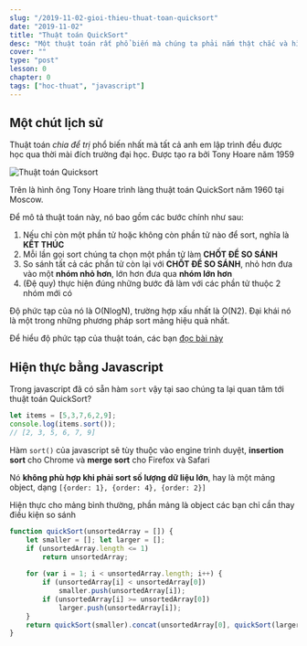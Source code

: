 ```yaml
---
slug: "/2019-11-02-gioi-thieu-thuat-toan-quicksort"
date: "2019-11-02"
title: "Thuật toán QuickSort"
desc: "Một thuật toán rất phổ biến mà chúng ta phải nắm thật chắc và hình dung được cách hiện thực nó ngay khi được nhắc tới."
cover: ""
type: "post"
lesson: 0
chapter: 0
tags: ["hoc-thuat", "javascript"]
---
```



## Một chút lịch sử

Thuật toán *chia để trị* phổ biến nhất mà tất cả anh em lập trình đều được học qua thời mài đích trường đại học. Được tạo ra bởi Tony Hoare năm 1959

![Thuật toán Quicksort](https://res.cloudinary.com/practicaldev/image/fetch/s--k1SblSX1--/c_limit%2Cf_auto%2Cfl_progressive%2Cq_auto%2Cw_880/https://www.coderscat.com/wp-content/uploads/2019/10/2019_10_09_quick_sort.org_20191009_203646.png)

Trên là hình ông Tony Hoare trình làng thuật toán QuickSort năm 1960 tại Moscow.

Để mô tả thuật toán này, nó bao gồm các bước chính như sau:

1. Nếu chỉ còn một phần tử hoặc không còn phần tử nào để sort, nghĩa là **KẾT THÚC**
2. Mỗi lần gọi sort chúng ta chọn một phần tử làm **CHỐT ĐỂ SO SÁNH**
3. So sánh tất cả các phần tử còn lại với **CHỐT ĐỂ SO SÁNH**, nhỏ hơn đưa vào một **nhóm nhỏ hơn**, lớn hơn đưa qua **nhóm lớn hơn**
4. (Đệ quy) thực hiện đúng những bước đã làm với các phần tử thuộc 2 nhóm mới có

Độ phức tạp của nó là O(NlogN), trường hợp xấu nhất là O(N2). Đại khái nó là một trong những phương pháp sort mảng hiệu quả nhất.

Để hiểu độ phức tạp của thuật toán, các bạn [đọc bài này](https://luubinhan.github.io/blog/2019-10-28-gioi-thieu-ve-do-phuc-tap-cua-thuat-toan)

## Hiện thực bằng Javascript

Trong javascript đã có sẵn hàm `sort` vậy tại sao chúng ta lại quan tâm tới thuật toán QuickSort?

```js
let items = [5,3,7,6,2,9];
console.log(items.sort());
// [2, 3, 5, 6, 7, 9]
```

Hàm `sort()` của javascript sẽ tùy thuộc vào engine trình duyệt, **insertion sort** cho Chrome và **merge sort** cho Firefox và Safari

Nó **không phù hợp khi phải sort số lượng dữ liệu lớn**, hay là một mảng object, dạng `[{order: 1}, {order: 4}, {order: 2}]`

Hiện thực cho mảng bình thường, phần mảng là object các bạn chỉ cần thay điều kiện so sánh

```js
function quickSort(unsortedArray = []) {
    let smaller = []; let larger = [];
    if (unsortedArray.length <= 1)
        return unsortedArray;
    
    for (var i = 1; i < unsortedArray.length; i++) { 
        if (unsortedArray[i] < unsortedArray[0])
            smaller.push(unsortedArray[i]); 
        if (unsortedArray[i] >= unsortedArray[0]) 
            larger.push(unsortedArray[i]); 
    }
    return quickSort(smaller).concat(unsortedArray[0], quickSort(larger));
}
```
